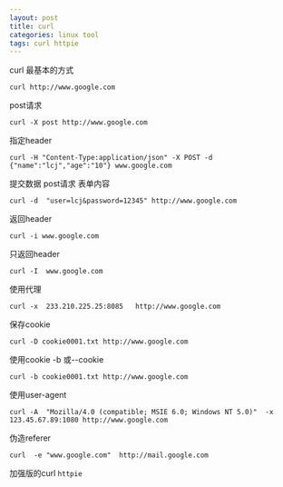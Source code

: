 ```yaml
---
layout: post
title: curl
categories: linux tool
tags: curl httpie
---
```


curl
最基本的方式

    curl http://www.google.com

post请求

    curl -X post http://www.google.com

指定header

    curl -H "Content-Type:application/json" -X POST -d {"name":"lcj","age":"10"} www.google.com

提交数据 post请求 表单内容

    curl -d  "user=lcj&password=12345" http://www.google.com

返回header

    curl -i www.google.com

只返回header

    curl -I  www.google.com

使用代理

    curl -x  233.210.225.25:8085   http://www.google.com

保存cookie

    curl -D cookie0001.txt http://www.google.com

使用cookie -b 或--cookie

    curl -b cookie0001.txt http://www.google.com

使用user-agent

    curl -A  "Mozilla/4.0 (compatible; MSIE 6.0; Windows NT 5.0)"  -x  123.45.67.89:1080 http://www.google.com

伪造referer

    curl  -e "www.google.com"  http://mail.google.com

加强版的curl `httpie`
